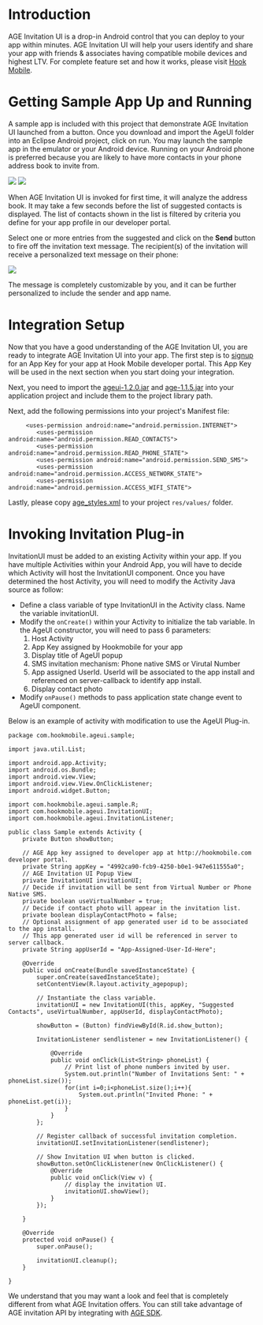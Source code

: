 # Introduction

AGE Invitation UI is a drop-in Android control that you can deploy to your app within minutes.  AGE Invitation UI will help your users identify and share your app with friends & associates having compatible mobile devices and highest LTV.  For complete feature set and how it works, please visit <a href="http://www.hookmobile.com"  target="_blank">Hook Mobile</a>.

# Getting Sample App Up and Running
A sample app is included with this project that demonstrate AGE Invitation UI launched from a button.  Once you download and import the AgeUI folder into an Eclipse Android project, click on run.  You may launch the sample app in the emulator or your Android device.  Running on your Android phone is preferred because you are likely to have more contacts in your phone address book to invite from.    

[![](https://dl.dropbox.com/s/yr0wcs0dpm79552/ageui_android1.png)](https://dl.dropbox.com/s/yr0wcs0dpm79552/ageui_android1.png)
[![](https://dl.dropbox.com/s/oqk9v7ojsglgkn0/ageui_android3.png)](https://dl.dropbox.com/s/oqk9v7ojsglgkn0/ageui_android3.png)

When AGE Invitation UI is invoked for first time, it will analyze the address book.  It may take a few seconds before the list of suggested contacts is displayed.  The list of contacts shown in the list is filtered by criteria you define for your app profile in our developer portal.  

Select one or more entries from the suggested and click on the <b>Send</b> button to fire off the invitation text message.  The recipient(s) of the invitation will receive a personalized text message on their phone:

[![](https://dl.dropbox.com/s/zg3qbf5ac8om7cg/inviteSms.PNG)](https://dl.dropbox.com/s/zg3qbf5ac8om7cg/inviteSms.PNG)

The message is completely customizable by you, and it can be further personalized to include the sender and app name.

# Integration Setup
Now that you have a good understanding of the AGE Invitation UI, you are ready to integrate AGE Invitation UI into your app.  The first step is to <a href="http://www.hookmobile.com"  target="_blank">signup</a> for an App Key for your app at Hook Mobile developer portal. This App Key will be used in the next section when you start doing your integration.

Next, you need to import the <a href="https://github.com/hookmobile/App-Growth-Engine-UI-Android/raw/master/ageui-1.2.0.jar"  target="_blank">ageui-1.2.0.jar</a> and <a href="https://github.com/hookmobile/App-Growth-Engine-UI-Android/raw/master/libs/age-1.1.5.jar"  target="_blank">age-1.1.5.jar</a> into your application project and include them to the project library path. 

Next, add the following permissions into your project's Manifest file:

<pre><code>		&lt;uses-permission android:name="android.permission.INTERNET"&gt;
    	&lt;uses-permission android:name="android.permission.READ_CONTACTS"&gt;
		&lt;uses-permission android:name="android.permission.READ_PHONE_STATE"&gt;
    	&lt;uses-permission android:name="android.permission.SEND_SMS"&gt;
    	&lt;uses-permission android:name="android.permission.ACCESS_NETWORK_STATE"&gt;
    	&lt;uses-permission android:name="android.permission.ACCESS_WIFI_STATE"&gt;</code></pre>

Lastly, please copy <a href="https://github.com/hookmobile/App-Growth-Engine-UI-Android/raw/master/age_styles.xml"  target="_blank">age_styles.xml</a> to your project <code>res/values/</code> folder.

# Invoking Invitation Plug-in

InvitationUI must be added to an existing Activity within your app.  If you have multiple Activities within your Android App, you will have to decide which Activity will host the InvitationUI component.  Once you have determined the host Activity, you will need to modify the Activity Java source as follow:
* Define a class variable of type InvitationUI in the Activity class.  Name the variable invitationUI.  
* Modify the <code>onCreate()</code> within your Activity to initialize the tab variable.  In the AgeUI constructor, you will need to pass 6 parameters:
	1. Host Activity
	2. App Key assigned by Hookmobile for your app
	3. Display title of AgeUI popup
	4. SMS invitation mechanism: Phone native SMS or Virutal Number
	5. App assigned UserId.  UserId will be associated to the app install and referenced on server-callback to identify app install.
	6. Display contact photo
* Modify <code>onPause()</code> methods to pass application state change event to AgeUI component.

Below is an example of activity with modification to use the AgeUI Plug-in.


<pre><code>package com.hookmobile.ageui.sample;

import java.util.List;

import android.app.Activity;
import android.os.Bundle;
import android.view.View;
import android.view.View.OnClickListener;
import android.widget.Button;

import com.hookmobile.ageui.sample.R;
import com.hookmobile.ageui.InvitationUI;
import com.hookmobile.ageui.InvitationListener;

public class Sample extends Activity {
	private Button showButton;

	// AGE App key assigned to developer app at http://hookmobile.com developer portal.
	private String appKey = "4992ca90-fcb9-4250-b0e1-947e611555a0";
	// AGE Invitation UI Popup View
	private InvitationUI invitationUI;
	// Decide if invitation will be sent from Virtual Number or Phone Native SMS.
	private boolean useVirtualNumber = true;
	// Decide if contact photo will appear in the invitation list.
	private boolean displayContactPhoto = false;
	// Optional assignment of app generated user id to be associated to the app install.  
	// This app generated user id will be referenced in server to server callback.
	private String appUserId = "App-Assigned-User-Id-Here";
	
	@Override
	public void onCreate(Bundle savedInstanceState) {
		super.onCreate(savedInstanceState);
		setContentView(R.layout.activity_agepopup);
		
		// Instantiate the class variable.
		invitationUI = new InvitationUI(this, appKey, "Suggested Contacts", useVirtualNumber, appUserId, displayContactPhoto);

		showButton = (Button) findViewById(R.id.show_button);

		InvitationListener sendlistener = new InvitationListener() {

			@Override
			public void onClick(List&lt;String&gt; phoneList) {
				// Print list of phone numbers invited by user.
				System.out.println("Number of Invitations Sent: " + phoneList.size());
				for(int i=0;i&lt;phoneList.size();i++){
					System.out.println("Invited Phone: " + phoneList.get(i));
				}
			}
		};
		
		// Register callback of successful invitation completion.
		invitationUI.setInvitationListener(sendlistener);

		// Show Invitation UI when button is clicked.
		showButton.setOnClickListener(new OnClickListener() {
			@Override
			public void onClick(View v) {
				// display the invitation UI.
				invitationUI.showView();
			}
		});

	}

	@Override
	protected void onPause() {
		super.onPause();

		invitationUI.cleanup();
	}

}
</code></pre>


We understand that you may want a look and feel that is completely different from what AGE Invitation offers.  You can still take advantage of AGE invitation API by integrating with <a href="https://github.com/hookmobile/App-Growth-Engine-Android-SDK" target="_blank">AGE SDK</a>.  